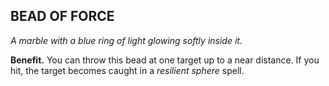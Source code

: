 ## BEAD OF FORCE

_A marble with a blue ring of light glowing softly inside it._

**Benefit.** You can throw this bead at one target up to a near distance. If you hit, the target becomes caught in a *resilient sphere* spell.

